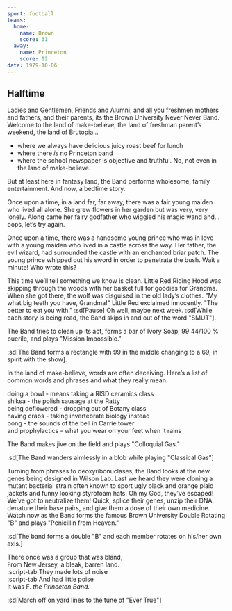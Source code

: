 ```yaml
---
sport: football
teams:
  home:
    name: Brown
    score: 31
  away:
    name: Princeton
    score: 12
date: 1979-10-06
---
```


## Halftime

Ladies and Gentlemen, Friends and Alumni, and all you freshmen mothers and fathers, and their parents, its the Brown University Never Never Band. Welcome to the land of make-believe, the land of freshman parent’s weekend, the land of Brutopia...

- where we always have delicious juicy roast beef for lunch
- where there _is_ no Princeton band
- where the school newspaper is objective and truthful. No, not even in the land of make-believe.

But at least here in fantasy land, the Band performs wholesome, family entertainment. And now, a bedtime story.

Once upon a time, in a land far, far away, there was a fair young maiden who lived all alone. She grew flowers in her garden but was very, very lonely. Along came her fairy godfather who wiggled his magic wand and... oops, let’s try again.

Once upon a time, there was a handsome young prince who was in love with a young maiden who lived in a castle across the way. Her father, the evil wizard, had surrounded the castle with an enchanted briar patch. The young prince whipped out his sword in order to penetrate the bush. Wait a minute! Who wrote this?

This time we’ll tell something we know is clean. Little Red Riding Hood was skipping through the woods with her basket full for goodies for Grandma. When she got there, the wolf was disguised in the old lady’s clothes. "My what big teeth you have, Grandma!" Little Red exclaimed innocently. "The better to eat you with." :sd[Pause] Oh well, maybe next week. :sd[While each story is being read, the Band skips in and out of the word "SMUT"].

The Band tries to clean up its act, forms a bar of Ivory Soap, 99 44/100 % puerile, and plays "Mission Impossible."

:sd[The Band forms a rectangle with 99 in the middle changing to a 69, in spirit with the show].

In the land of make-believe, words are often deceiving. Here’s a list of common words and phrases and what they really mean.

doing a bowl - means taking a RISD ceramics class\
shiksa - the polish sausage at the Ratty\
being deflowered - dropping out of Botany class\
having crabs - taking invertebrate biology instead\
bong - the sounds of the bell in Carrie tower\
and prophylactics - what you wear on your feet when it rains

The Band makes jive on the field and plays "Colloquial Gas."

:sd[The Band wanders aimlessly in a blob while playing "Classical Gas"]

Turning from phrases to deoxyribonuclases, the Band looks at the new genes being designed in Wilson Lab. Last we heard they were cloning a mutant bacterial strain often known to sport ugly black and orange plaid jackets and funny looking styrofoam hats. Oh my God, they’ve escaped! We’ve got to neutralize them! Quick, splice their genes, unzip their DNA, denature their base pairs, and give them a dose of their own medicine. Watch now as the Band forms the famous Brown University Double Rotating "B" and plays "Penicillin from Heaven."

:sd[The band forms a double "B" and each member rotates on his/her own axis.]

There once was a group that was bland,\
From New Jersey, a bleak, barren land.\
:script-tab They made lots of noise\
:script-tab And had little poise\
It was F. _the Princeton Band._

:sd[March off on yard lines to the tune of "Ever True"]
